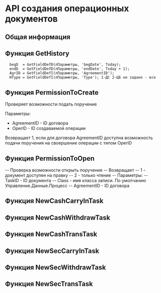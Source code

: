 # API создания операционных документов

## Общая информация


## Функция GetHistory
      begD  = GetFieldDefD(лПараметры, 'begDate', Today);
      endD  = GetFieldDefD(лПараметры, 'endDate', Today + 1);
      AgrID = GetFieldDefI(лПараметры, 'AgreementID');
      HType = GetFieldDefI(лПараметры, 'Type'); 1-ДС 2-ЦБ не задано - все


## Функция PermissionToCreate
Проверяет возможности подать поручение

Параметры:
  - AgreementID         - ID договора
  - OperID              - ID создаваемой операции

Возвращает 1, если для договора AgreementID доступна возможность подачи поручения на своершение операции с типом OperID
 
## Функция PermissionToOpen
  -- Проверка возможности открыть поручение
  -- Возвращает
  --    1 - документ доступен на правку
  --    2 - только чтение
  -- Параметры:
  --   TaskID          - ID документа
  --   Class           - имя класса записи. По умолчанию Управление.Данные.Процесс
  --   AgreementID     - ID договора

## Функция NewCashCarryInTask

## Функция NewCashWithdrawTask

## Функция NewCashTransTask

## Функция NewSecCarryInTask

## Функция NewSecWithdrawTask

## Функция NewSecTransTask
